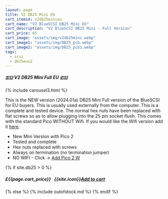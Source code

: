 ```yaml
---
layout: page
title: V2 DB25 Mini EU
cart_itemid: v2db25minieu
cart_name: "V2 BlueSCSI DB25 Mini EU"
cart_description: "V2 BlueSCSI DB25 Mini - Full Version"
cart_price: 65
cart_image: "assets/img/v2db25mini.webp"
cart_image1: "assets/img/DB25_pcb.webp"
cart_image2: "assets/img/DB25_pcb1.webp"
tags: 
  - scsi
  - db25euv2
---
```


##### 🇪🇺 V2 DB25 Mini Full EU 🇪🇺

{% include carousel3.html %}

This is the NEW version (2024.01a) DB25 Mini Full version of the BlueSCSI for EU buyers. This is usually used externally from the computer. This is a complete and tested device. The normal hex nuts have been replaced with flat screws so as to allow plugging into the 25 pin socket flush. This comes with the standard Pico WITHOUT Wifi. If you would like the Wifi version add it [here](/pico2w).

* New Mini Version with Pico 2
* Tested and complete
* Hex nuts replaced with screws
* Always on termination (no termination jumper)
* NO WIFI - Click &#8594; [Add Pico 2 W](/pico2w)

{% if site.db25 > 0 %}
##### £{{page.cart_price}} &nbsp; {{site.icon}}[Add to cart](/cart#{{page.cart_itemid}})
{% else %}
{% include outofstock.md %}
{% endif %}